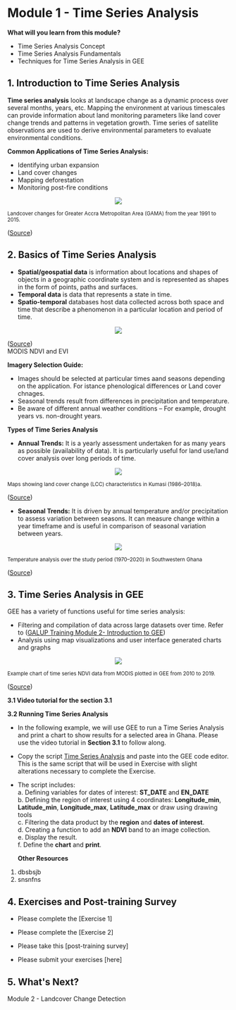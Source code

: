 # Module 1 - Time Series Analysis 


**What will you learn from this module?**
- Time Series Analysis Concept
- Time Series Analysis Fundamentals
- Techniques for Time Series Analysis in GEE

## 1. Introduction to Time Series Analysis
**Time series analysis** looks at landscape change as a dynamic process over several months, years, etc. Mapping the environment at various timescales can provide information about land monitoring parameters like land cover change trends and patterns in vegetation growth. Time series of satellite observations are used to derive environmental parameters to evaluate environmental conditions. <br>

**Common Applications of Time Series Analysis:**
- Identifying urban expansion
- Land cover changes
- Mapping deforestation
- Monitoring post-fire conditions

<p align="center">
<img src="https://user-images.githubusercontent.com/85199074/194786938-24b992c2-f1b2-4972-97b5-5a0ba0b7633a.jpg">
</p>
<sub> Landcover changes for Greater Accra Metropolitan Area (GAMA) from the year 1991 to 2015.</sub>

([Source](https://www.mdpi.com/2413-8851/3/1/26))<br>


## 2. Basics of Time Series Analysis
- **Spatial/geospatial data** is information about locations and shapes of objects in a geographic coordinate system and is represented as shapes in the form of points, paths and surfaces. <br>
- **Temporal data** is data that represents a state in time. <br>
- **Spatio-temporal** databases host data collected across both space and time that describe a phenomenon in a particular location and period of time. 

<p align="center">
<img src="https://user-images.githubusercontent.com/87503837/151854688-12a69e04-c870-4273-88e6-4c30e7b9d7d5.png">
</p>

([Source](https://doi.org/10.1186/s40965-017-0038-z))<br>
MODIS NDVI and EVI

**Imagery Selection Guide:**
- Images should be selected at particular times aand seasons depending on the application. For istance phenological differences or Land cover chnages.
- Seasonal trends result from differences in precipitation and temperature.
- Be aware of different annual weather conditions – For example, drought years vs. non-drought years.

**Types of Time Series Analysis**
- **Annual Trends:**
It is a yearly assessment undertaken for as many years as possible (availability of data). It is particularly useful for land use/land cover analysis over long periods of time.

<p align="center">
<img src="https://www.mdpi.com/land/land-09-00300/article_deploy/html/images/land-09-00300-g003.png">
</p>
<sub> Maps showing land cover change (LCC) characteristics in Kumasi (1986–2018)a. </sub>

([Source](https://www.mdpi.com/2073-445X/9/9/300/htm))<br>

- **Seasonal Trends:**
It is driven by annual temperature and/or precipitation to assess variation between seasons. It can measure change within a year timeframe and is useful in comparison of seasonal variation between years.

<p align="center">
<img src="https://media.springernature.com/lw685/springer-static/image/art%3A10.1007%2Fs12665-022-10481-y/MediaObjects/12665_2022_10481_Fig9_HTML.png?as=webp">
</p>
<sub> Temperature analysis over the study period (1970–2020) in Southwestern Ghana </sub>

([Source](https://link.springer.com/article/10.1007/s12665-022-10481-y))<br>
 
## 3. Time Series Analysis in GEE

GEE has a variety of functions useful for time series analysis:
- Filtering and compilation of data across large datasets over time. Refer to ([GALUP Training Module 2- Introduction to GEE](https://github.com/SERVIR-WA/GALUP/blob/master/training/2_rs/module2.md))<br>
- Analysis using map visualizations and user interface generated charts and graphs
<p align="center">
<img src="https://developers.google.com/static/earth-engine/images/Charts_image_collection_05.svg">
</p>
<sub> Example chart of time series NDVI data from MODIS plotted in GEE from 2010 to 2019. </sub>

([Source](https://developers.google.com/earth-engine/guides/charts_image_collection))<br>

**3.1 Video tutorial for the section 3.1** <br>

**3.2 Running Time Series Analysis**<br>
- In the following example, we will use GEE to run a Time Series Analysis and print a chart to show results for a selected area in Ghana. Please use the video tutorial in **Section 3.1** to follow along.

- Copy the script [Time Series Analysis](https://github.com/ecodynlab/GALUP/wiki/Scripts#04_time_series_analysis) and paste into the GEE code editor. This is the same script that will be used in Exercise with slight alterations necessary to complete the Exercise.
- The script includes:<br>
  a. Defining variables for dates of interest: **ST_DATE** and **EN_DATE** <br>
  b. Defining the region of interest using 4 coordinates: **Longitude_min**, **Latitude_min**, **Longitude_max**, **Latitude_max** or draw using drawing tools <br>
  c. Filtering the data product by the **region** and **dates of interest**. <br>
  d. Creating a function to add an **NDVI** band to an image collection. <br>
  e. Display the result. <br>
  f. Define the **chart** and **print**. <br>
  
  
  **Other Resources** <br>
 1. dbsbsjb
 2. snsnfns
  
  

## 4. Exercises and Post-training Survey

- Please complete the [Exercise 1]
- Please complete the [Exercise 2]

- Please take this [post-training survey]
  
- Please submit your exercises [here]

## 5. What's Next?

Module 2 - Landcover Change Detection
